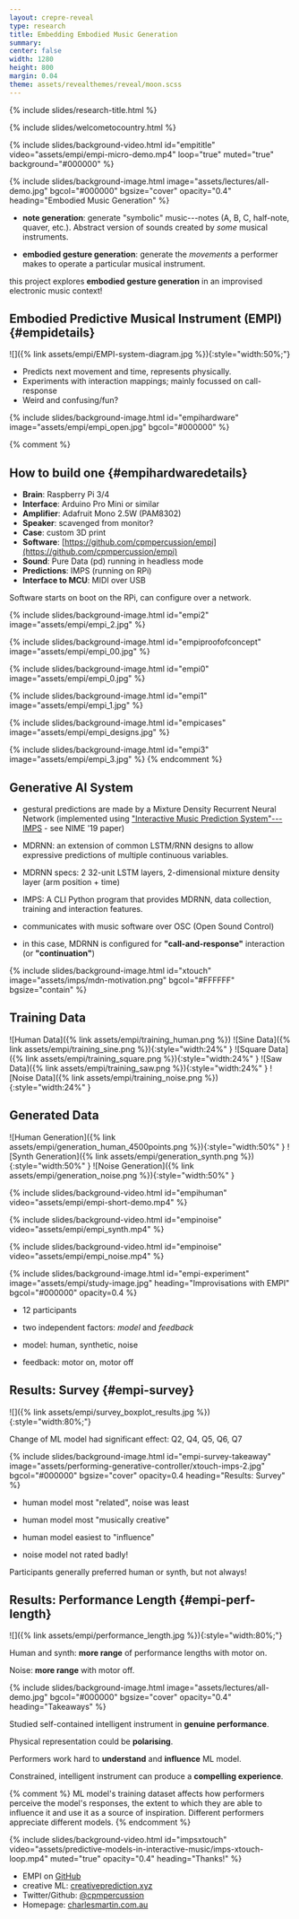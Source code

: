 ```yaml
---
layout: crepre-reveal
type: research
title: Embedding Embodied Music Generation
summary:
center: false
width: 1280
height: 800
margin: 0.04
theme: assets/revealthemes/reveal/moon.scss
---
```


<!-- theme: assets/revealthemes/crepre-dark.scss -->

{% include slides/research-title.html %}

{% include slides/welcometocountry.html %}

{% include slides/background-video.html
id="empititle"
video="assets/empi/empi-micro-demo.mp4"
loop="true"
muted="true"
background="#000000"
%}

{% include slides/background-image.html
image="assets/lectures/all-demo.jpg"
bgcol="#000000"
bgsize="cover"
opacity="0.4"
heading="Embodied Music Generation"
%}

- **note generation**: generate "symbolic" music---notes (A, B, C, half-note, quaver, etc.). Abstract version of sounds created by _some_ musical instruments.

- **embodied gesture generation**: generate the _movements_ a performer makes to operate a particular musical instrument.

this project explores **embodied gesture generation** in an improvised electronic music context!


## Embodied Predictive Musical Instrument (EMPI) {#empidetails}

![]({% link assets/empi/EMPI-system-diagram.jpg %}){:style="width:50%;"}

- Predicts next movement and time, represents physically.
- Experiments with interaction mappings; mainly focussed on call-response
- Weird and confusing/fun?


{% include slides/background-image.html
id="empihardware"
image="assets/empi/empi_open.jpg"
bgcol="#000000"
%}

{% comment %}
<!-- How to build an EMPI -->

## How to build one {#empihardwaredetails}

- **Brain**: Raspberry Pi 3/4
- **Interface**: Arduino Pro Mini or similar
- **Amplifier**: Adafruit Mono 2.5W (PAM8302)
- **Speaker**: scavenged from monitor?
- **Case**: custom 3D print
- **Software**: [https://github.com/cpmpercussion/empi](https://github.com/cpmpercussion/empi)
- **Sound**: Pure Data (pd) running in headless mode
- **Predictions**: IMPS (running on RPi)
- **Interface to MCU**: MIDI over USB

Software starts on boot on the RPi, can configure over a network.

{% include slides/background-image.html
id="empi2"
image="assets/empi/empi_2.jpg"
%}


{% include slides/background-image.html
id="empiproofofconcept"
image="assets/empi/empi_00.jpg"
%}

{% include slides/background-image.html
id="empi0"
image="assets/empi/empi_0.jpg"
%}

{% include slides/background-image.html
id="empi1"
image="assets/empi/empi_1.jpg"
%}

{% include slides/background-image.html
id="empicases"
image="assets/empi/empi_designs.jpg"
%}

{% include slides/background-image.html
id="empi3"
image="assets/empi/empi_3.jpg"
%}
{% endcomment %}

## Generative AI System

- gestural predictions are made by a Mixture Density Recurrent Neural Network (implemented using ["Interactive Music Prediction System"---IMPS](https://creativeprediction.xyz/imps/) - see NIME '19 paper)

- MDRNN: an extension of common LSTM/RNN designs to allow expressive predictions of multiple continuous variables.

- MDRNN specs: 2 32-unit LSTM layers, 2-dimensional mixture density layer (arm position + time)

- IMPS: A CLI Python program that provides MDRNN, data collection, training and interaction features.

- communicates with music software over OSC (Open Sound Control)

- in this case, MDRNN is configured for **"call-and-response"** interaction (or **"continuation"**)

{% include slides/background-image.html
id="xtouch"
image="assets/imps/mdn-motivation.png"
bgcol="#FFFFFF"
bgsize="contain"
%}


## Training Data

![Human Data]({% link assets/empi/training_human.png %})
![Sine Data]({% link assets/empi/training_sine.png %}){:style="width:24%" }
![Square Data]({% link assets/empi/training_square.png %}){:style="width:24%" }
![Saw Data]({% link assets/empi/training_saw.png %}){:style="width:24%" }
![Noise Data]({% link assets/empi/training_noise.png %}){:style="width:24%" }

## Generated Data

![Human Generation]({% link assets/empi/generation_human_4500points.png %}){:style="width:50%" }
![Synth Generation]({% link assets/empi/generation_synth.png %}){:style="width:50%" }
![Noise Generation]({% link assets/empi/generation_noise.png %}){:style="width:50%" }


{% include slides/background-video.html
id="empihuman"
video="assets/empi/empi-short-demo.mp4"
%}

{% include slides/background-video.html
id="empinoise"
video="assets/empi/empi_synth.mp4"
%}

{% include slides/background-video.html
id="empinoise"
video="assets/empi/empi_noise.mp4"
%}


{% include slides/background-image.html
id="empi-experiment"
image="assets/empi/study-image.jpg"
heading="Improvisations with EMPI"
bgcol="#000000"
opacity=0.4
%}

- 12 participants

- two independent factors: _model_ and _feedback_

- model: human, synthetic, noise

- feedback: motor on, motor off

## Results: Survey {#empi-survey}

![]({% link assets/empi/survey_boxplot_results.jpg %}){:style="width:80%;"}

Change of ML model had significant effect: Q2, Q4, Q5, Q6, Q7

{% include slides/background-image.html
id="empi-survey-takeaway"
image="assets/performing-generative-controller/xtouch-imps-2.jpg"
bgcol="#000000"
bgsize="cover"
opacity=0.4
heading="Results: Survey"
%}

- human model most "related", noise was least

- human model most "musically creative"

- human model easiest to "influence"

- noise model not rated badly!

Participants generally preferred human or synth, but not always!

## Results: Performance Length {#empi-perf-length}

![]({% link assets/empi/performance_length.jpg %}){:style="width:80%;"}

Human and synth: **more range** of performance lengths with motor on.

Noise: **more range** with motor off.

{% include slides/background-image.html
image="assets/lectures/all-demo.jpg"
bgcol="#000000"
bgsize="cover"
opacity="0.4"
heading="Takeaways"
%}

Studied self-contained intelligent instrument in **genuine performance**.

Physical representation could be **polarising**.

Performers work hard to **understand** and **influence** ML model.

Constrained, intelligent instrument can produce a **compelling experience**.

{% comment %}
ML model's training dataset affects how performers perceive the model's responses, the extent to which they are able to influence it and use it as a source of inspiration.
Different performers appreciate different models.
{% endcomment %}

{% include slides/background-video.html
id="impsxtouch"
video="assets/predictive-models-in-interactive-music/imps-xtouch-loop.mp4"
muted="true"
opacity="0.4"
heading="Thanks!"
%}

- EMPI on [GitHub](https://github.com/cpmpercussion/empi)
- creative ML: [creativeprediction.xyz](https://creativeprediction.xyz/)
- Twitter/Github: [@cpmpercussion](https://www.twitter.com/cpmpercussion)
- Homepage: [charlesmartin.com.au](https://charlesmartin.com.au)

